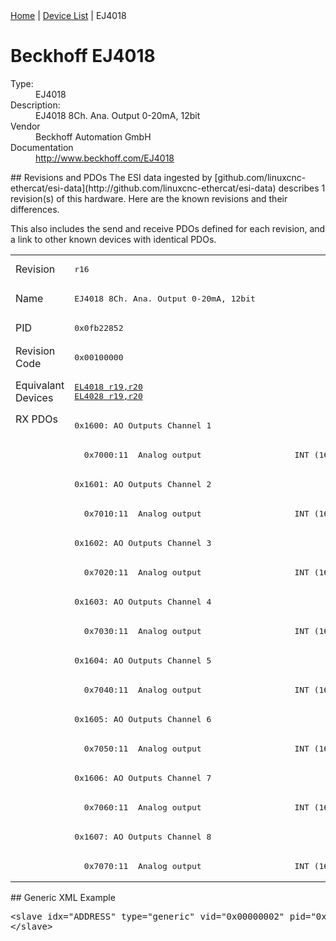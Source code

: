 <div class="nav"><a href="/esi-data">Home</a> | <a href="/esi-data/devices">Device List</a> | EJ4018</div>

#  Beckhoff EJ4018

<dl>
  <dt>Type:</dt><dd>EJ4018</dd>
  <dt>Description:</dt><dd>EJ4018 8Ch. Ana. Output 0-20mA, 12bit</dd>
  <dt>Vendor</dt><dd>Beckhoff Automation GmbH</dd>
  <dt>Documentation</dt><dd><a href="http://www.beckhoff.com/EJ4018">http://www.beckhoff.com/EJ4018</a></dd>
</dl>
## Revisions and PDOs
The ESI data ingested by [github.com/linuxcnc-ethercat/esi-data](http://github.com/linuxcnc-ethercat/esi-data) describes 1 revision(s) of this hardware.  Here are the known revisions and their differences.

This also includes the send and receive PDOs defined for each revision, and a link to other known devices with identical PDOs.

<table>
<tr >
<td class="first">Revision</td>
<td ><pre>r16</pre></td>
</tr>
<tr >
<td class="first">Name</td>
<td ><pre>EJ4018 8Ch. Ana. Output 0-20mA, 12bit</pre></td>
</tr>
<tr >
<td class="first">PID</td>
<td ><pre>0x0fb22852</pre></td>
</tr>
<tr >
<td class="first">Revision Code</td>
<td ><pre>0x00100000</pre></td>
</tr>
<tr >
<td class="first">Equivalant Devices</td>
<td ><pre><a href="EL4018">EL4018 r19,r20</a><br/><a href="EL4028">EL4028 r19,r20</a></pre></td>
</tr>
<tr class="rxpdo pdosection">
<td class="first" rowspan=16 valign=top>RX PDOs</td>
<td><pre>0x1600: AO Outputs Channel 1</pre></td>
<td></td>
</tr>
<tr class="rxpdo">
<td ><pre>  0x7000:11  Analog output                   INT (16 bits)</pre></td>
</tr>
<tr class="rxpdo pdosection">
<td ><pre>0x1601: AO Outputs Channel 2</pre></td>
</tr>
<tr class="rxpdo">
<td ><pre>  0x7010:11  Analog output                   INT (16 bits)</pre></td>
</tr>
<tr class="rxpdo pdosection">
<td ><pre>0x1602: AO Outputs Channel 3</pre></td>
</tr>
<tr class="rxpdo">
<td ><pre>  0x7020:11  Analog output                   INT (16 bits)</pre></td>
</tr>
<tr class="rxpdo pdosection">
<td ><pre>0x1603: AO Outputs Channel 4</pre></td>
</tr>
<tr class="rxpdo">
<td ><pre>  0x7030:11  Analog output                   INT (16 bits)</pre></td>
</tr>
<tr class="rxpdo pdosection">
<td ><pre>0x1604: AO Outputs Channel 5</pre></td>
</tr>
<tr class="rxpdo">
<td ><pre>  0x7040:11  Analog output                   INT (16 bits)</pre></td>
</tr>
<tr class="rxpdo pdosection">
<td ><pre>0x1605: AO Outputs Channel 6</pre></td>
</tr>
<tr class="rxpdo">
<td ><pre>  0x7050:11  Analog output                   INT (16 bits)</pre></td>
</tr>
<tr class="rxpdo pdosection">
<td ><pre>0x1606: AO Outputs Channel 7</pre></td>
</tr>
<tr class="rxpdo">
<td ><pre>  0x7060:11  Analog output                   INT (16 bits)</pre></td>
</tr>
<tr class="rxpdo pdosection">
<td ><pre>0x1607: AO Outputs Channel 8</pre></td>
</tr>
<tr class="rxpdo">
<td ><pre>  0x7070:11  Analog output                   INT (16 bits)</pre></td>
</tr>
</table>
## Generic XML Example
<pre class="xml">
&lt;slave idx="ADDRESS" type="generic" vid="0x00000002" pid="0x0fb22852" configPdos="true"&gt;
&lt;/slave&gt;
</pre>
